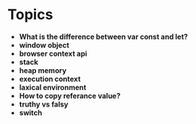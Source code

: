 # Topics
- **What is the difference between var const and let?**
- **window object**
- **browser context api**
- **stack**
- **heap memory**
- **execution context**
- **laxical environment**
- **How to copy referance value?**
- **truthy vs falsy**
- **switch**